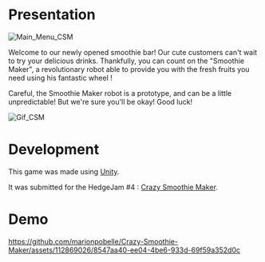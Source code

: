 # Presentation

![Main_Menu_CSM](https://github.com/marionpobelle/Crazy-Smoothie-Maker/assets/112869026/b6889b94-9ca7-427d-abad-e62c1ed569d2)

Welcome to our newly opened smoothie bar! Our cute customers can't wait to try your delicious drinks. Thankfully, you can count on the "Smoothie Maker", a revolutionary robot able to provide you with the fresh fruits you need using his fantastic wheel !

Careful, the  Smoothie Maker robot is a prototype, and can be a little unpredictable! But we're sure you'll be okay! Good luck!

![Gif_CSM](https://github.com/marionpobelle/Crazy-Smoothie-Maker/assets/112869026/567ab37e-acb9-4b92-8901-6b1a46918593)


# Development

This game was made using [Unity](https://unity.com/fr).

It was submitted for the HedgeJam #4 : [Crazy Smoothie Maker](https://maerys.itch.io/crazy-smoothie-maker).

# Demo

https://github.com/marionpobelle/Crazy-Smoothie-Maker/assets/112869026/8547aa40-ee04-4be6-933d-69f59a352d0c

